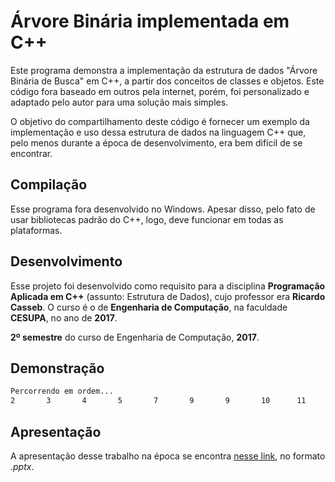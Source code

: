# Árvore Binária implementada em C++

Este programa demonstra a implementação da estrutura de dados "Árvore Binária de Busca" em C++, a partir dos conceitos de classes e objetos. Este código fora baseado em outros pela internet, porém, foi personalizado e adaptado pelo autor para uma solução mais simples. 

O objetivo do compartilhamento deste código é fornecer um exemplo da implementação e uso dessa estrutura de dados na linguagem C++ que, pelo menos durante a época de desenvolvimento, era bem difícil de se encontrar.


## Compilação
Esse programa fora desenvolvido no Windows. Apesar disso, pelo fato de usar bibliotecas padrão do C++, logo, deve funcionar em todas as plataformas.


## Desenvolvimento
Esse projeto foi desenvolvido como requisito para a disciplina **Programação Aplicada em C++** (assunto: Estrutura de Dados), cujo professor era **Ricardo Casseb**. O curso é o de **Engenharia de Computação**, na faculdade **CESUPA**, no ano de **2017**.

**2º semestre** do curso de Engenharia de Computação, **2017**.

## Demonstração
```bash
Percorrendo em ordem...
2       3       4       5       7       9       9       10      11      31
```

## Apresentação
A apresentação desse trabalho na época se encontra [nesse link](https://drive.google.com/file/d/1kV31cS79mSC998yfQt-T6CCnZcHiAPDL/view?usp=sharing), no formato *.pptx*.

